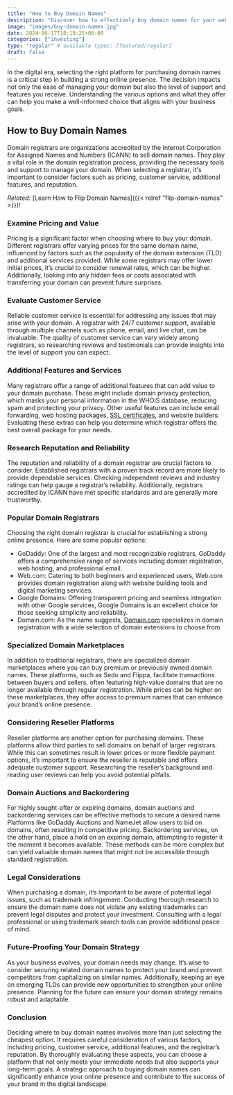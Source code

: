 ```yaml
---
title: "How to Buy Domain Names"
description: "Discover how to effectively buy domain names for your website, ensuring a strong online presence and brand identity."
image: "images/buy-domain-names.jpg"
date: 2024-06-17T18:19:25+06:00
categories: ["investing"]
type: "regular" # available types: [featured/regular]
draft: false
---
```


In the digital era, selecting the right platform for purchasing domain names is a critical step in building a strong online presence. The decision impacts not only the ease of managing your domain but also the level of support and features you receive. Understanding the various options and what they offer can help you make a well-informed choice that aligns with your business goals.

## How to Buy Domain Names

Domain registrars are organizations accredited by the Internet Corporation for Assigned Names and Numbers (ICANN) to sell domain names. They play a vital role in the domain registration process, providing the necessary tools and support to manage your domain. When selecting a registrar, it's important to consider factors such as pricing, customer service, additional features, and reputation.

*Related*: [Learn How to Flip Domain Names]({{< relref "flip-domain-names" >}})!

### Examine Pricing and Value

Pricing is a significant factor when choosing where to buy your domain. Different registrars offer varying prices for the same domain name, influenced by factors such as the popularity of the domain extension (TLD) and additional services provided. While some registrars may offer lower initial prices, it’s crucial to consider renewal rates, which can be higher. Additionally, looking into any hidden fees or costs associated with transferring your domain can prevent future surprises.

### Evaluate Customer Service

Reliable customer service is essential for addressing any issues that may arise with your domain. A registrar with 24/7 customer support, available through multiple channels such as phone, email, and live chat, can be invaluable. The quality of customer service can vary widely among registrars, so researching reviews and testimonials can provide insights into the level of support you can expect.

### Additional Features and Services

Many registrars offer a range of additional features that can add value to your domain purchase. These might include domain privacy protection, which masks your personal information in the WHOIS database, reducing spam and protecting your privacy. Other useful features can include email forwarding, web hosting packages, [SSL certificates](https://ssls.sjv.io/c/3661625/984063/9312/), and website builders. Evaluating these extras can help you determine which registrar offers the best overall package for your needs.

### Research Reputation and Reliability

The reputation and reliability of a domain registrar are crucial factors to consider. Established registrars with a proven track record are more likely to provide dependable services. Checking independent reviews and industry ratings can help gauge a registrar’s reliability. Additionally, registrars accredited by ICANN have met specific standards and are generally more trustworthy.

### Popular Domain Registrars

Choosing the right domain registrar is crucial for establishing a strong online presence. Here are some popular options:

* GoDaddy: One of the largest and most recognizable registrars, GoDaddy offers a comprehensive range of services including domain registration, web hosting, and professional email.
* Web.com: Catering to both beginners and experienced users, Web.com provides domain registration along with website building tools and digital marketing services.
* Google Domains: Offering transparent pricing and seamless integration with other Google services, Google Domains is an excellent choice for those seeking simplicity and reliability.
* Domain.com: As the name suggests, [Domain.com](https://domain.mno8.net/4P421Z/) specializes in domain registration with a wide selection of domain extensions to choose from

### Specialized Domain Marketplaces

In addition to traditional registrars, there are specialized domain marketplaces where you can buy premium or previously owned domain names. These platforms, such as Sedo and Flippa, facilitate transactions between buyers and sellers, often featuring high-value domains that are no longer available through regular registration. While prices can be higher on these marketplaces, they offer access to premium names that can enhance your brand’s online presence.

### Considering Reseller Platforms

Reseller platforms are another option for purchasing domains. These platforms allow third parties to sell domains on behalf of larger registrars. While this can sometimes result in lower prices or more flexible payment options, it’s important to ensure the reseller is reputable and offers adequate customer support. Researching the reseller’s background and reading user reviews can help you avoid potential pitfalls.

### Domain Auctions and Backordering

For highly sought-after or expiring domains, domain auctions and backordering services can be effective methods to secure a desired name. Platforms like GoDaddy Auctions and NameJet allow users to bid on domains, often resulting in competitive pricing. Backordering services, on the other hand, place a hold on an expiring domain, attempting to register it the moment it becomes available. These methods can be more complex but can yield valuable domain names that might not be accessible through standard registration.

### Legal Considerations

When purchasing a domain, it’s important to be aware of potential legal issues, such as trademark infringement. Conducting thorough research to ensure the domain name does not violate any existing trademarks can prevent legal disputes and protect your investment. Consulting with a legal professional or using trademark search tools can provide additional peace of mind.

### Future-Proofing Your Domain Strategy

As your business evolves, your domain needs may change. It’s wise to consider securing related domain names to protect your brand and prevent competitors from capitalizing on similar names. Additionally, keeping an eye on emerging TLDs can provide new opportunities to strengthen your online presence. Planning for the future can ensure your domain strategy remains robust and adaptable.

### Conclusion

Deciding where to buy domain names involves more than just selecting the cheapest option. It requires careful consideration of various factors, including pricing, customer service, additional features, and the registrar’s reputation. By thoroughly evaluating these aspects, you can choose a platform that not only meets your immediate needs but also supports your long-term goals. A strategic approach to buying domain names can significantly enhance your online presence and contribute to the success of your brand in the digital landscape.
